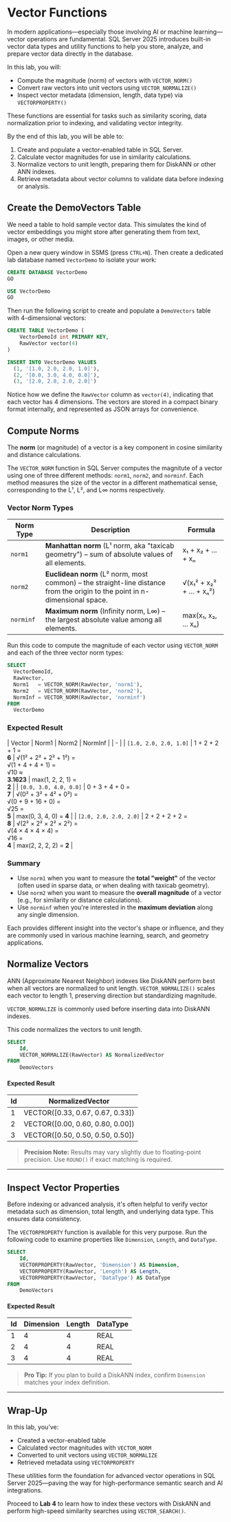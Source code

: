 # Vector Functions

In modern applications—especially those involving AI or machine learning—vector operations are fundamental. SQL Server 2025 introduces built-in vector data types and utility functions to help you store, analyze, and prepare vector data directly in the database.

In this lab, you will:

* Compute the magnitude (norm) of vectors with `VECTOR_NORM()`
* Convert raw vectors into unit vectors using `VECTOR_NORMALIZE()`
* Inspect vector metadata (dimension, length, data type) via `VECTORPROPERTY()`

These functions are essential for tasks such as similarity scoring, data normalization prior to indexing, and validating vector integrity.

By the end of this lab, you will be able to:

1. Create and populate a vector-enabled table in SQL Server.
2. Calculate vector magnitudes for use in similarity calculations.
3. Normalize vectors to unit length, preparing them for DiskANN or other ANN indexes.
4. Retrieve metadata about vector columns to validate data before indexing or analysis.

## Create the DemoVectors Table

We need a table to hold sample vector data. This simulates the kind of vector embeddings you might store after generating them from text, images, or other media.

Open a new query window in SSMS (press `CTRL+N`). Then create a dedicated lab database named `VectorDemo` to isolate your work:

```sql
CREATE DATABASE VectorDemo
GO

USE VectorDemo
GO
```

Then run the following script to create and populate a `DemoVectors` table with 4-dimensional vectors:

```sql
CREATE TABLE VectorDemo (
    VectorDemoId int PRIMARY KEY,
    RawVector vector(4)
)

INSERT INTO VectorDemo VALUES
  (1, '[1.0, 2.0, 2.0, 1.0]'),
  (2, '[0.0, 3.0, 4.0, 0.0]'),
  (3, '[2.0, 2.0, 2.0, 2.0]')
```

Notice how we define the `RawVector` column as `vector(4)`, indicating that each vector has 4 dimensions. The vectors are stored in a compact binary format internally, and represented as JSON arrays for convenience.

## Compute Norms

The **norm** (or magnitude) of a vector is a key component in cosine similarity and distance calculations.

The `VECTOR_NORM` function in SQL Server computes the magnitute of a vector using one of three different methods: `norm1`, `norm2`, and `norminf`. Each method measures the size of the vector in a different mathematical sense, corresponding to the L¹, L², and L∞ norms respectively.

### Vector Norm Types

| Norm Type | Description | Formula |
| - | - | - |
| `norm1` | **Manhattan norm** (L¹ norm, aka "taxicab geometry") – sum of absolute values of all elements. | x₁ + x₂ + ... + xₙ |
| `norm2` | **Euclidean norm** (L² norm, most common) – the straight-line distance from the origin to the point in n-dimensional space. | √(x₁² + x₂² + ... + xₙ²) |
| `norminf` | **Maximum norm** (Infinity norm, L∞) – the largest absolute value among all elements. | max(x₁, x₂, ... xₙ) |

Run this code to compute the magnitude of each vector using `VECTOR_NORM` and each of the three vector norm types:

```sql
SELECT
  VectorDemoId,
  RawVector,
  Norm1   = VECTOR_NORM(RawVector, 'norm1'),
  Norm2   = VECTOR_NORM(RawVector, 'norm2'),
  NormInf = VECTOR_NORM(RawVector, 'norminf')
FROM
  VectorDemo
```

### Expected Result

| Vector | Norm1 | Norm2 | NormInf |
| - |
| `[1.0, 2.0, 2.0, 1.0]` | 1 + 2 + 2 + 1 =<br>**6** | √(1² + 2² + 2² + 1²) =<br>√(1 + 4 + 4 + 1) =<br>√10 ≈<br>**3.1623** | max(1, 2, 2, 1) =<br>**2** |
| `[0.0, 3.0, 4.0, 0.0]` | 0 + 3 + 4 + 0 =<br>**7** | √(0² + 3² + 4² + 0²) =<br>√(0 + 9 + 16 + 0) =<br>√25 =<br>**5** | max(0, 3, 4, 0) = **4** |
| `[2.0, 2.0, 2.0, 2.0]` | 2 + 2 + 2 + 2 =<br>**8** | √(2² × 2² × 2² × 2²) =<br>√(4 × 4 × 4 × 4) =<br>√16 =<br>**4** | max(2, 2, 2, 2) = **2** |

### Summary

* Use `norm1` when you want to measure the **total "weight"** of the vector (often used in sparse data, or when dealing with taxicab geometry).
* Use `norm2` when you want to measure the **overall magnitude** of a vector (e.g., for similarity or distance calculations).
* Use `norminf` when you're interested in the **maximum deviation** along any single dimension.

Each provides different insight into the vector's shape or influence, and they are commonly used in various machine learning, search, and geometry applications.

## Normalize Vectors

ANN (Approximate Nearest Neighbor) indexes like DiskANN perform best when all vectors are normalized to unit length. `VECTOR_NORMALIZE()` scales each vector to length 1, preserving direction but standardizing magnitude.

`VECTOR_NORMALIZE` is commonly used before inserting data into DiskANN indexes.

This code normalizes the vectors to unit length.

```sql
SELECT
    Id,
    VECTOR_NORMALIZE(RawVector) AS NormalizedVector
FROM
    DemoVectors
```

#### Expected Result

| Id | NormalizedVector                  |
| -- | --------------------------------- |
| 1  | VECTOR(\[0.33, 0.67, 0.67, 0.33]) |
| 2  | VECTOR(\[0.00, 0.60, 0.80, 0.00]) |
| 3  | VECTOR(\[0.50, 0.50, 0.50, 0.50]) |

> **Precision Note:** Results may vary slightly due to floating-point precision. Use `ROUND()` if exact matching is required.

---

## Inspect Vector Properties

Before indexing or advanced analysis, it's often helpful to verify vector metadata such as dimension, total length, and underlying data type. This ensures data consistency.

The `VECTORPROPERTY` function is available for this very purpose.
Run the following code to examine properties like `Dimension`, `Length`, and `DataType`.

```sql
SELECT
    Id,
    VECTORPROPERTY(RawVector, 'Dimension') AS Dimension,
    VECTORPROPERTY(RawVector, 'Length') AS Length,
    VECTORPROPERTY(RawVector, 'DataType') AS DataType
FROM
    DemoVectors
```

#### Expected Result

| Id | Dimension | Length | DataType |
| -- | --------- | ------ | -------- |
| 1  | 4         | 4      | REAL     |
| 2  | 4         | 4      | REAL     |
| 3  | 4         | 4      | REAL     |

> **Pro Tip:** If you plan to build a DiskANN index, confirm `Dimension` matches your index definition.

---

## Wrap-Up

In this lab, you’ve:

* Created a vector-enabled table
* Calculated vector magnitudes with `VECTOR_NORM`
* Converted to unit vectors using `VECTOR_NORMALIZE`
* Retrieved metadata using `VECTORPROPERTY`

These utilities form the foundation for advanced vector operations in SQL Server 2025—paving the way for high-performance semantic search and AI integrations.

Proceed to **Lab 4** to learn how to index these vectors with DiskANN and perform high-speed similarity searches using `VECTOR_SEARCH()`.
